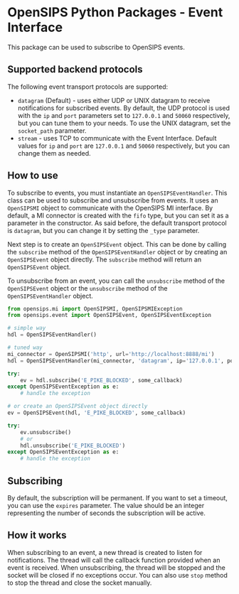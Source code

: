 # OpenSIPS Python Packages - Event Interface

This package can be used to subscribe to OpenSIPS events.

## Supported backend protocols

The following event transport protocols are supported:
* `datagram` (Default) - uses either UDP or UNIX datagram to receive notifications for subscribed events. By default, the UDP protocol is used with the `ip` and `port` parameters set to `127.0.0.1` and `50060` respectively, but you can tune them to your needs.
To use the UNIX datagram, set the `socket_path` parameter.
* `stream` - uses TCP to communicate with the Event Interface. Default values for `ip` and `port` are `127.0.0.1` and `50060` respectively, but you can change them as needed.

## How to use

To subscribe to events, you must instantiate an `OpenSIPSEventHandler`. This class can be used to subscribe and unsubscribe from events. It uses an `OpenSIPSMI` object to communicate with the OpenSIPS MI interface. By default, a MI connector is created with the `fifo` type, but you can set it as a parameter in the constructor. As said before, the default transport protocol is `datagram`, but you can change it by setting the `_type` parameter.

Next step is to create an `OpenSIPSEvent` object. This can be done by calling the `subscribe` method of the `OpenSIPSEventHandler` object or by creating an `OpenSIPSEvent` object directly. The `subscribe` method will return an `OpenSIPSEvent` object.

To unsubscribe from an event, you can call the `unsubscribe` method of the `OpenSIPSEvent` object or the `unsubscribe` method of the `OpenSIPSEventHandler` object.

```python
from opensips.mi import OpenSIPSMI, OpenSIPSMIException
from opensips.event import OpenSIPSEvent, OpenSIPSEventException

# simple way
hdl = OpenSIPSEventHandler()

# tuned way
mi_connector = OpenSIPSMI('http', url='http://localhost:8888/mi')
hdl = OpenSIPSEventHandler(mi_connector, 'datagram', ip='127.0.0.1', port=50012)

try:
    ev = hdl.subscribe('E_PIKE_BLOCKED', some_callback)
except OpenSIPSEventException as e:
    # handle the exception

# or create an OpenSIPSEvent object directly
ev = OpenSIPSEvent(hdl, 'E_PIKE_BLOCKED', some_callback)

try:
    ev.unsubscribe()
    # or
    hdl.unsubscribe('E_PIKE_BLOCKED')
except OpenSIPSEventException as e:
    # handle the exception
```

## Subscribing

By default, the subscription will be permanent. If you want to set a timeout, you can use the `expires` parameter. The value should be an integer representing the number of seconds the subscription will be active.

## How it works

When subscribing to an event, a new thread is created to listen for notifications. The thread will call the callback function provided when an event is received. When unsubscribing, the thread will be stopped and the socket will be closed if no exceptions occur. You can also use `stop` method to stop the thread and close the socket manually.
